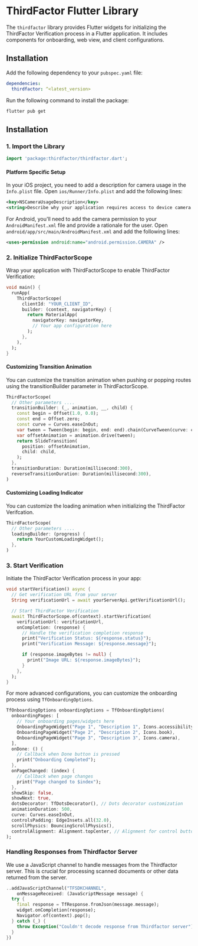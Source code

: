 # ThirdFactor Flutter Library

The `thirdfactor` library provides Flutter widgets for initializing the ThirdFactor Verification process in a Flutter application. It includes components for onboarding, web view, and client configurations.

## Installation

Add the following dependency to your `pubspec.yaml` file:

```yaml
dependencies:
  thirdfactor: ^<latest_version>
```

Run the following command to install the package:

```bash
flutter pub get
```

## Installation

### 1. Import the Library

```dart
import 'package:thirdfactor/thirdfactor.dart';
```

#### Platform Specific Setup

In your iOS project, you need to add a description for camera usage in the `Info.plist` file. Open `ios/Runner/Info.plist` and add the following lines:

```xml
<key>NSCameraUsageDescription</key>
<string>Describe why your application requires access to device camera.</string>
```

For Android, you'll need to add the camera permission to your `AndroidManifest.xml` file and provide a rationale for the user. Open `android/app/src/main/AndroidManifest.xml` and add the following lines:

```xml
<uses-permission android:name="android.permission.CAMERA" />
```

### 2. Initialize ThirdFactorScope

Wrap your application with ThirdFactorScope to enable ThirdFactor Verification:

```dart
void main() {
  runApp(
    ThirdFactorScope(
      clientId: "YOUR_CLIENT_ID",
      builder: (context, navigatorKey) {
        return MaterialApp(
          navigatorKey: navigatorKey,
          // Your app configuration here
        );
      },
    ),
  );
}
```

#### Customizing Transition Animation

You can customize the transition animation when pushing or popping routes using the transitionBuilder parameter in ThirdFactorScope.

```dart
ThirdFactorScope(
  // Other parameters ....
  transitionBuilder: (_, animation, __, child) {
    const begin = Offset(1.0, 0.0);
    const end = Offset.zero;
    const curve = Curves.easeInOut;
    var tween = Tween(begin: begin, end: end).chain(CurveTween(curve: curve));
    var offsetAnimation = animation.drive(tween);
    return SlideTransition(
      position: offsetAnimation,
      child: child,
    );
  },
  transitionDuration: Duration(millisecond:300),
  reverseTransitionDuration: Duration(millisecond:300),
)
```

#### Customizing Loading Indicator

You can customize the loading animation when initializing the ThirdFactor Verifcation.

```dart
ThirdFactorScope(
  // Other parameters ....
  loadingBuilder: (progress) {
    return YourCustomLoadingWidget();
  },
)
```

### 3. Start Verification

Initiate the ThirdFactor Verification process in your app:

```dart
void startVerification() async {
  // Get verification URL from your server
  String verificationUrl = await yourServerApi.getVerificationUrl();

  // Start ThirdFactor Verification
  await ThirdFactorScope.of(context).startVerification(
    verificationUrl: verificationUrl,
    onCompletion: (response) {
      // Handle the verification completion response
      print("Verification Status: ${response.status}");
      print("Verification Message: ${response.message}");

      if (response.imageBytes != null) {
        print("Image URL: ${response.imageBytes}");
      }
    },
  );
}

```

For more advanced configurations, you can customize the onboarding process using `TfOnboardingOptions`.

```dart
TfOnboardingOptions onboardingOptions = TfOnboardingOptions(
  onboardingPages: [
    // Your onboarding pages/widgets here
    OnboardingPageWidget("Page 1", "Description 1", Icons.accessibility),
    OnboardingPageWidget("Page 2", "Description 2", Icons.book),
    OnboardingPageWidget("Page 3", "Description 3", Icons.camera),
  ],
  onDone: () {
    // Callback when Done button is pressed
    print("Onboarding Completed");
  },
  onPageChanged: (index) {
    // Callback when page changes
    print("Page changed to $index");
  },
  showSkip: false,
  showNext: true,
  dotsDecorator: TfDotsDecorator(), // Dots decorator customization
  animationDuration: 500,
  curve: Curves.easeInOut,
  controlsPadding: EdgeInsets.all(32.0),
  scrollPhysics: BouncingScrollPhysics(),
  controlAlignment: Alignment.topCenter, // Alignment for control buttons
);
```
### Handling Responses from Thirdfactor Server

We use a JavaScript channel to handle messages from the Thirdfactor server. This is crucial for processing scanned documents or other data returned from the server.

```dart
..addJavaScriptChannel("TFSDKCHANNEL",
    onMessageReceived: (JavaScriptMessage message) {
  try {
    final response = TfResponse.fromJson(message.message);
    widget.onCompletion(response);
    Navigator.of(context).pop();
  } catch (_) {
    throw Exception("Couldn't decode response from Thirdfactor server");
  }
})
